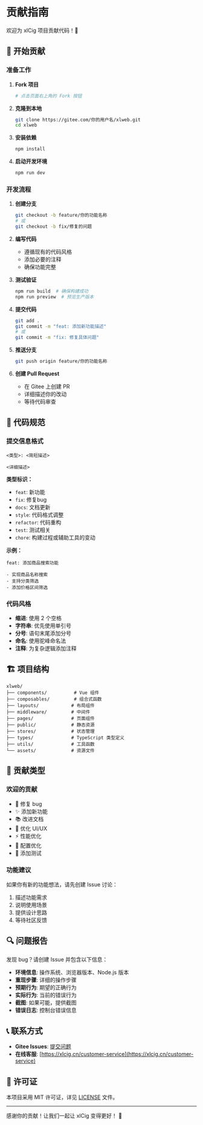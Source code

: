 # 贡献指南

欢迎为 xlCig 项目贡献代码！🎉

## 🚀 开始贡献

### 准备工作

1. **Fork 项目**
   ```bash
   # 点击页面右上角的 Fork 按钮
   ```

2. **克隆到本地**
   ```bash
   git clone https://gitee.com/你的用户名/xlweb.git
   cd xlweb
   ```

3. **安装依赖**
   ```bash
   npm install
   ```

4. **启动开发环境**
   ```bash
   npm run dev
   ```

### 开发流程

1. **创建分支**
   ```bash
   git checkout -b feature/你的功能名称
   # 或
   git checkout -b fix/修复的问题
   ```

2. **编写代码**
   - 遵循现有的代码风格
   - 添加必要的注释
   - 确保功能完整

3. **测试验证**
   ```bash
   npm run build  # 确保构建成功
   npm run preview  # 预览生产版本
   ```

4. **提交代码**
   ```bash
   git add .
   git commit -m "feat: 添加新功能描述"
   # 或
   git commit -m "fix: 修复具体问题"
   ```

5. **推送分支**
   ```bash
   git push origin feature/你的功能名称
   ```

6. **创建 Pull Request**
   - 在 Gitee 上创建 PR
   - 详细描述你的改动
   - 等待代码审查

## 📝 代码规范

### 提交信息格式

```
<类型>: <简短描述>

<详细描述>
```

**类型标识：**
- `feat`: 新功能
- `fix`: 修复bug
- `docs`: 文档更新
- `style`: 代码格式调整
- `refactor`: 代码重构
- `test`: 测试相关
- `chore`: 构建过程或辅助工具的变动

**示例：**
```
feat: 添加商品搜索功能

- 实现商品名称搜索
- 支持分类筛选
- 添加价格区间筛选
```

### 代码风格

- **缩进**: 使用 2 个空格
- **字符串**: 优先使用单引号
- **分号**: 语句末尾添加分号
- **命名**: 使用驼峰命名法
- **注释**: 为复杂逻辑添加注释

## 🏗️ 项目结构

```
xlweb/
├── components/          # Vue 组件
├── composables/         # 组合式函数
├── layouts/            # 布局组件
├── middleware/         # 中间件
├── pages/              # 页面组件
├── public/             # 静态资源
├── stores/             # 状态管理
├── types/              # TypeScript 类型定义
├── utils/              # 工具函数
└── assets/             # 资源文件
```

## 🤝 贡献类型

### 欢迎的贡献
- 🐛 修复 bug
- ✨ 添加新功能
- 📚 改进文档
- 🎨 优化 UI/UX
- ⚡ 性能优化
- 🔧 配置优化
- 🧪 添加测试

### 功能建议
如果你有新的功能想法，请先创建 Issue 讨论：

1. 描述功能需求
2. 说明使用场景
3. 提供设计思路
4. 等待社区反馈

## 🔍 问题报告

发现 bug？请创建 Issue 并包含以下信息：

- **环境信息**: 操作系统、浏览器版本、Node.js 版本
- **重现步骤**: 详细的操作步骤
- **预期行为**: 期望的正确行为
- **实际行为**: 当前的错误行为
- **截图**: 如果可能，提供截图
- **错误日志**: 控制台错误信息

## 📞 联系方式

- **Gitee Issues**: [提交问题](https://gitee.com/leheya/xlweb/issues)
- **在线客服**: [https://xlcig.cn/customer-service](https://xlcig.cn/customer-service)

## 📄 许可证

本项目采用 MIT 许可证，详见 [LICENSE](./LICENSE) 文件。

---

感谢你的贡献！让我们一起让 xlCig 变得更好！ 🚀 